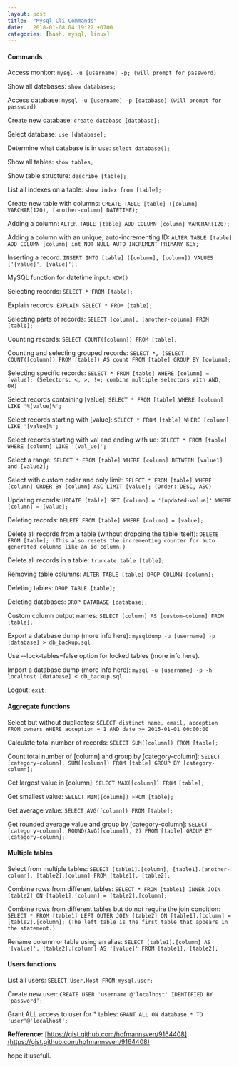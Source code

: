 ```yaml
---
layout: post
title:  "Mysql Cli Commands"
date:   2018-01-08 04:19:22 +0700
categories: [bash, mysql, linux]
---
```

#### Commands
Access monitor: ```mysql -u [username] -p; (will prompt for password)```

Show all databases: ```show databases;```

Access database: ```mysql -u [username] -p [database] (will prompt for password)```

Create new database: ```create database [database];```

Select database: ```use [database];```

Determine what database is in use: ```select database();```

Show all tables: ```show tables;```

Show table structure: ```describe [table];```

List all indexes on a table: ```show index from [table];```

Create new table with columns: ```CREATE TABLE [table] ([column] VARCHAR(120), [another-column] DATETIME);```

Adding a column: ```ALTER TABLE [table] ADD COLUMN [column] VARCHAR(120);```

Adding a column with an unique, auto-incrementing ID: ```ALTER TABLE [table] ADD COLUMN [column] int NOT NULL AUTO_INCREMENT PRIMARY KEY;```

Inserting a record: ```INSERT INTO [table] ([column], [column]) VALUES ('[value]', [value]');```

MySQL function for datetime input: ```NOW()```

Selecting records: ```SELECT * FROM [table];```

Explain records: ```EXPLAIN SELECT * FROM [table];```

Selecting parts of records: ```SELECT [column], [another-column] FROM [table];```

Counting records: ```SELECT COUNT([column]) FROM [table];```

Counting and selecting grouped records: ```SELECT *, (SELECT COUNT([column]) FROM [table]) AS count FROM [table] GROUP BY [column];```

Selecting specific records: ```SELECT * FROM [table] WHERE [column] = [value]; (Selectors: <, >, !=; combine multiple selectors with AND, OR)```

Select records containing [value]: ```SELECT * FROM [table] WHERE [column] LIKE '%[value]%';```

Select records starting with [value]: ```SELECT * FROM [table] WHERE [column] LIKE '[value]%';```

Select records starting with val and ending with ue: ```SELECT * FROM [table] WHERE [column] LIKE '[val_ue]';```

Select a range: ```SELECT * FROM [table] WHERE [column] BETWEEN [value1] and [value2];```

Select with custom order and only limit: ```SELECT * FROM [table] WHERE [column] ORDER BY [column] ASC LIMIT [value]; (Order: DESC, ASC)```

Updating records: ```UPDATE [table] SET [column] = '[updated-value]' WHERE [column] = [value];```

Deleting records: ```DELETE FROM [table] WHERE [column] = [value];```

Delete all records from a table (without dropping the table itself): ```DELETE FROM [table]; (This also resets the incrementing counter for auto generated columns like an id column.)```

Delete all records in a table: ```truncate table [table];```

Removing table columns: ```ALTER TABLE [table] DROP COLUMN [column];```

Deleting tables: ```DROP TABLE [table];```

Deleting databases: ```DROP DATABASE [database];```

Custom column output names: ```SELECT [column] AS [custom-column] FROM [table];```

Export a database dump (more info here): ```mysqldump -u [username] -p [database] > db_backup.sql```

Use --lock-tables=false option for locked tables (more info here).

Import a database dump (more info here): ```mysql -u [username] -p -h localhost [database] < db_backup.sql```

Logout: ```exit;```

#### Aggregate functions
Select but without duplicates: ```SELECT distinct name, email, acception FROM owners WHERE acception = 1 AND date >= 2015-01-01 00:00:00```

Calculate total number of records: ```SELECT SUM([column]) FROM [table];```

Count total number of [column] and group by [category-column]: ```SELECT [category-column], SUM([column]) FROM [table] GROUP BY [category-column];```

Get largest value in [column]: ```SELECT MAX([column]) FROM [table];```

Get smallest value: ```SELECT MIN([column]) FROM [table];```

Get average value: ```SELECT AVG([column]) FROM [table];```

Get rounded average value and group by [category-column]: ```SELECT [category-column], ROUND(AVG([column]), 2) FROM [table] GROUP BY [category-column];```

#### Multiple tables
Select from multiple tables: ```SELECT [table1].[column], [table1].[another-column], [table2].[column] FROM [table1], [table2];```

Combine rows from different tables: ```SELECT * FROM [table1] INNER JOIN [table2] ON [table1].[column] = [table2].[column];```

Combine rows from different tables but do not require the join condition: ```SELECT * FROM [table1] LEFT OUTER JOIN [table2] ON [table1].[column] = [table2].[column]; (The left table is the first table that appears in the statement.)```

Rename column or table using an alias: ```SELECT [table1].[column] AS '[value]', [table2].[column] AS '[value]' FROM [table1], [table2];```


#### Users functions
List all users: ```SELECT User,Host FROM mysql.user;```

Create new user: ```CREATE USER 'username'@'localhost' IDENTIFIED BY 'password';```

Grant ALL access to user for * tables: ```GRANT ALL ON database.* TO 'user'@'localhost';```


**Refference:** [https://gist.github.com/hofmannsven/9164408](https://gist.github.com/hofmannsven/9164408)

hope it usefull.